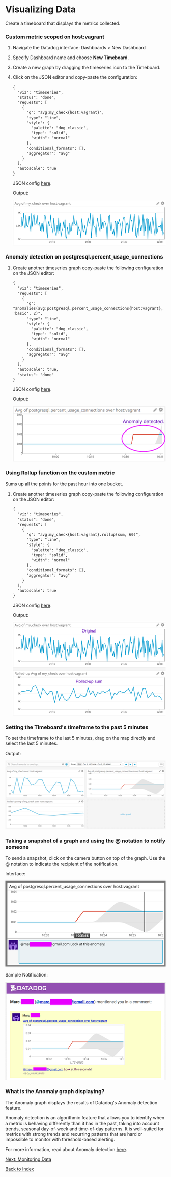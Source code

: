 # Visualizing Data

Create a timeboard that displays the metrics collected.

### Custom metric scoped on host:vagrant

1. Navigate the Datadog interface: Dashboards > New Dashboard

2. Specify Dashboard name and choose **New Timeboard**.

3. Create a new graph by dragging the timeseries icon to the Timeboard.

4. Click on the JSON editor and copy-paste the configuration:

    ```
    {
      "viz": "timeseries",
      "status": "done",
      "requests": [
        {
          "q": "avg:my_check{host:vagrant}",
          "type": "line",
          "style": {
            "palette": "dog_classic",
            "type": "solid",
            "width": "normal"
          },
          "conditional_formats": [],
          "aggregator": "avg"
        }
      ],
      "autoscale": true
    }
    ```
    JSON config [here](../scripts/average_check.json).

    Output:
    
    ![Alt text](../images/2_metric_avg.png?raw=true "Custom metric scoped on host:vagrant")

### Anomaly detection on postgresql.percent_usage_connections

1. Create another timeseries graph copy-paste the following configuration on the JSON editor:

    ```
    {
      "viz": "timeseries",
      "requests": [
        {
          "q": "anomalies(avg:postgresql.percent_usage_connections{host:vagrant}, 'basic', 2)",
          "type": "line",
          "style": {
            "palette": "dog_classic",
            "type": "solid",
            "width": "normal"
          },
          "conditional_formats": [],
          "aggregator": "avg"
        }
      ],
      "autoscale": true,
      "status": "done"
    }
    ```
    JSON config [here](../scripts/anomaly_db.json).

    Output:
    
    ![Alt text](../images/2_anomaly.png?raw=true "Anomaly detection on postgresql.percent_usage_connections")

### Using Rollup function on the custom metric

Sums up all the points for the past hour into one bucket.

1. Create another timeseries graph copy-paste the following configuration on the JSON editor:

    ```
    {
      "viz": "timeseries",
      "status": "done",
      "requests": [
        {
          "q": "avg:my_check{host:vagrant}.rollup(sum, 60)",
          "type": "line",
          "style": {
            "palette": "dog_classic",
            "type": "solid",
            "width": "normal"
          },
          "conditional_formats": [],
          "aggregator": "avg"
        }
      ],
      "autoscale": true
    }
    ```
    JSON config [here](../scripts/rolledup_check.json).

    Output:
    
    ![Alt text](../images/2_rolledup.png?raw=true "Using Rollup function on the custom metric")

### Setting the Timeboard's timeframe to the past 5 minutes
To set the timeframe to the last 5 minutes, drag on the map directly and select the last 5 minutes.

Output:

![Alt text](../images/2_five_minutes.png?raw=true "Set the Timeboard's timeframe to the past 5 minutes")

### Taking a snapshot of a graph and using the @ notation to notify someone
To send a snapshot, click on the camera button on top of the graph. Use the @ notation to indicate the recipient of the notification.

Interface:

![Alt text](../images/2_at_notation.png?raw=true "Taking a snapshot of a graph and using the @ notation to notify someone")

Sample Notification:

![Alt text](../images/2_sample_email.png?raw=true "Sample Notification")

### What is the Anomaly graph displaying?

The Anomaly graph displays the results of Datadog's Anomaly detection feature.

Anomaly detection is an algorithmic feature that allows you to identify when a metric is behaving differently than it has in the past, taking into account trends, seasonal day-of-week and time-of-day patterns. It is well-suited for metrics with strong trends and recurring patterns that are hard or impossible to monitor with threshold-based alerting.

For more information, read about Anomaly detection [here](https://docs.datadoghq.com/monitors/monitor_types/anomaly/).

[Next: Monitoring Data](./3_monitoring_data.md)

[Back to Index](../answers.md)
